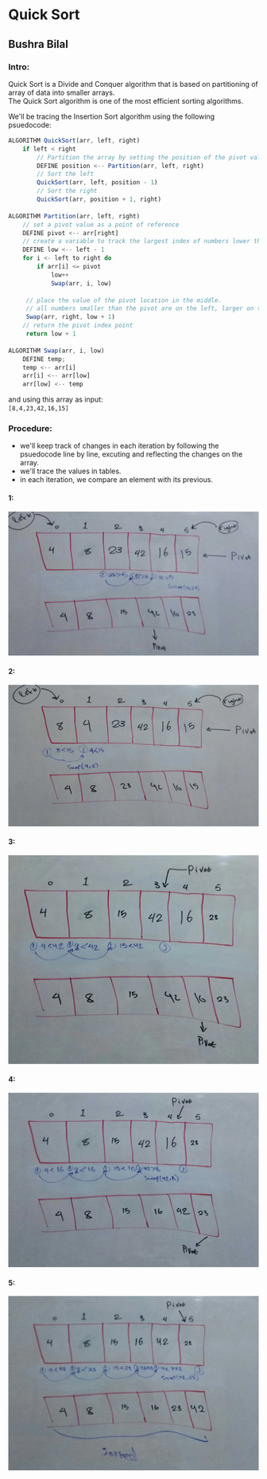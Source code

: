 # Quick Sort
## Bushra Bilal

### Intro:

Quick Sort is a Divide and Conquer algorithm that is based on partitioning of array of data into smaller arrays.  
The Quick Sort algorithm is one of the most efficient sorting algorithms.  

We'll be tracing the Insertion Sort algorithm using the following psuedocode:
```js
ALGORITHM QuickSort(arr, left, right)
    if left < right
        // Partition the array by setting the position of the pivot value 
        DEFINE position <-- Partition(arr, left, right)
        // Sort the left
        QuickSort(arr, left, position - 1)
        // Sort the right
        QuickSort(arr, position + 1, right)

ALGORITHM Partition(arr, left, right)
    // set a pivot value as a point of reference
    DEFINE pivot <-- arr[right]
    // create a variable to track the largest index of numbers lower than the defined pivot
    DEFINE low <-- left - 1
    for i <- left to right do
        if arr[i] <= pivot
            low++
            Swap(arr, i, low)

     // place the value of the pivot location in the middle.
     // all numbers smaller than the pivot are on the left, larger on the right. 
     Swap(arr, right, low + 1)
    // return the pivot index point
     return low + 1

ALGORITHM Swap(arr, i, low)
    DEFINE temp;
    temp <-- arr[i]
    arr[i] <-- arr[low]
    arr[low] <-- temp
```

and using this array as input:  
`[8,4,23,42,16,15]`

### Procedure:

- we'll keep track of changes in each iteration by following the psuedocode line by line, excuting and reflecting the changes on the array.
- we'll trace the values in tables.
- in each iteration, we compare an element with its previous.


####  1:
![pass1](./assets/cc28-1.jpg)

####  2:
![pass2](./assets/cc28-2.jpg)

####  3:
![pass3](./assets/cc28-3.jpg)

####  4:
![pass4](./assets/cc28-4.jpg)

####  5:
![pass5](./assets/cc28-5.jpg)